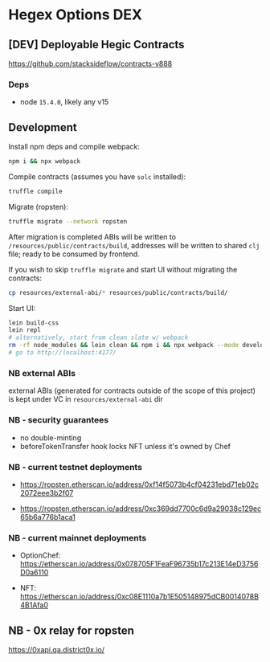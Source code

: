 # Hegex Options DEX

##  [DEV] Deployable Hegic Contracts
https://github.com/stacksideflow/contracts-v888


### Deps

- node `15.4.0`, likely any v15

## Development

Install npm deps and compile webpack:
```bash
npm i && npx webpack 
```

Compile contracts (assumes you have `solc` installed):
```bash
truffle compile
```
Migrate (ropsten):
```bash
truffle migrate --network ropsten
```

After migration is completed ABIs will be written to `/resources/public/contracts/build`, 
addresses will be written to shared `clj` file; ready to be consumed by frontend.

If you wish to skip `truffle migrate` and start UI without migrating the contracts:

``` bash
cp resources/external-abi/* resources/public/contracts/build/

```

Start UI:
```bash
lein build-css
lein repl
# alternatively, start from clean slate w/ webpack
rm -rf node_modules && lein clean && npm i && npx webpack --mode development && (echo "(start-ui\!)"; cat <&0) | lein repl
# go to http://localhost:4177/ 
```

### NB external ABIs

external ABIs (generated for contracts outside of the scope of this project) is kept under VC in `resources/external-abi` dir

### NB - security guarantees
- no double-minting
- beforeTokenTransfer hook locks NFT unless it's owned by Chef

### NB - current testnet deployments
-  https://ropsten.etherscan.io/address/0xf14f5073b4cf04231ebd71eb02c2072eee3b2f07 

-  https://ropsten.etherscan.io/address/0xc369dd7700c6d9a29038c129ec65b6a776b1aca1

### NB - current mainnet deployments

- OptionChef: https://etherscan.io/address/0x078705F1FeaF96735b17c213E14eD3756D0a6110

- NFT: https://etherscan.io/address/0xc08E1110a7b1E505148975dCB0014078B4B1Afa0


## NB - 0x relay for ropsten 

https://0xapi.qa.district0x.io/

